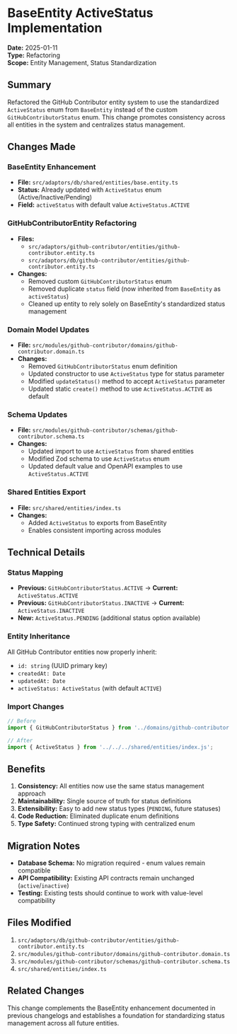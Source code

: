 # BaseEntity ActiveStatus Implementation

**Date:** 2025-01-11  
**Type:** Refactoring  
**Scope:** Entity Management, Status Standardization

## Summary

Refactored the GitHub Contributor entity system to use the standardized `ActiveStatus` enum from `BaseEntity` instead of the custom `GitHubContributorStatus` enum. This change promotes consistency across all entities in the system and centralizes status management.

## Changes Made

### BaseEntity Enhancement
- **File:** `src/adaptors/db/shared/entities/base.entity.ts`
- **Status:** Already updated with `ActiveStatus` enum (Active/Inactive/Pending)
- **Field:** `activeStatus` with default value `ActiveStatus.ACTIVE`

### GitHubContributorEntity Refactoring
- **Files:** 
  - `src/adaptors/github-contributor/entities/github-contributor.entity.ts` 
  - `src/adaptors/db/github-contributor/entities/github-contributor.entity.ts`
- **Changes:**
  - Removed custom `GitHubContributorStatus` enum
  - Removed duplicate `status` field (now inherited from `BaseEntity` as `activeStatus`)
  - Cleaned up entity to rely solely on BaseEntity's standardized status management

### Domain Model Updates
- **File:** `src/modules/github-contributor/domains/github-contributor.domain.ts`
- **Changes:**
  - Removed `GitHubContributorStatus` enum definition
  - Updated constructor to use `ActiveStatus` type for status parameter
  - Modified `updateStatus()` method to accept `ActiveStatus` parameter
  - Updated static `create()` method to use `ActiveStatus.ACTIVE` as default

### Schema Updates
- **File:** `src/modules/github-contributor/schemas/github-contributor.schema.ts`
- **Changes:**
  - Updated import to use `ActiveStatus` from shared entities
  - Modified Zod schema to use `ActiveStatus` enum
  - Updated default value and OpenAPI examples to use `ActiveStatus.ACTIVE`

### Shared Entities Export
- **File:** `src/shared/entities/index.ts`
- **Changes:**
  - Added `ActiveStatus` to exports from BaseEntity
  - Enables consistent importing across modules

## Technical Details

### Status Mapping
- **Previous:** `GitHubContributorStatus.ACTIVE` → **Current:** `ActiveStatus.ACTIVE`
- **Previous:** `GitHubContributorStatus.INACTIVE` → **Current:** `ActiveStatus.INACTIVE`
- **New:** `ActiveStatus.PENDING` (additional status option available)

### Entity Inheritance
All GitHub Contributor entities now properly inherit:
- `id: string` (UUID primary key)
- `createdAt: Date`
- `updatedAt: Date`
- `activeStatus: ActiveStatus` (with default `ACTIVE`)

### Import Changes
```typescript
// Before
import { GitHubContributorStatus } from '../domains/github-contributor.domain.js';

// After
import { ActiveStatus } from '../../../shared/entities/index.js';
```

## Benefits

1. **Consistency:** All entities now use the same status management approach
2. **Maintainability:** Single source of truth for status definitions
3. **Extensibility:** Easy to add new status types (`PENDING`, future statuses)
4. **Code Reduction:** Eliminated duplicate enum definitions
5. **Type Safety:** Continued strong typing with centralized enum

## Migration Notes

- **Database Schema:** No migration required - enum values remain compatible
- **API Compatibility:** Existing API contracts remain unchanged (`active`/`inactive`)
- **Testing:** Existing tests should continue to work with value-level compatibility

## Files Modified

1. `src/adaptors/db/github-contributor/entities/github-contributor.entity.ts`
2. `src/modules/github-contributor/domains/github-contributor.domain.ts`
3. `src/modules/github-contributor/schemas/github-contributor.schema.ts`
4. `src/shared/entities/index.ts`

## Related Changes

This change complements the BaseEntity enhancement documented in previous changelogs and establishes a foundation for standardizing status management across all future entities.
